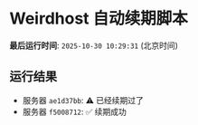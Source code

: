 # Weirdhost 自动续期脚本

**最后运行时间**: `2025-10-30 10:29:31` (北京时间)

## 运行结果

- 服务器 `ae1d37bb`: ⚠️ 已经续期过了
- 服务器 `f5008712`: ✅ 续期成功
